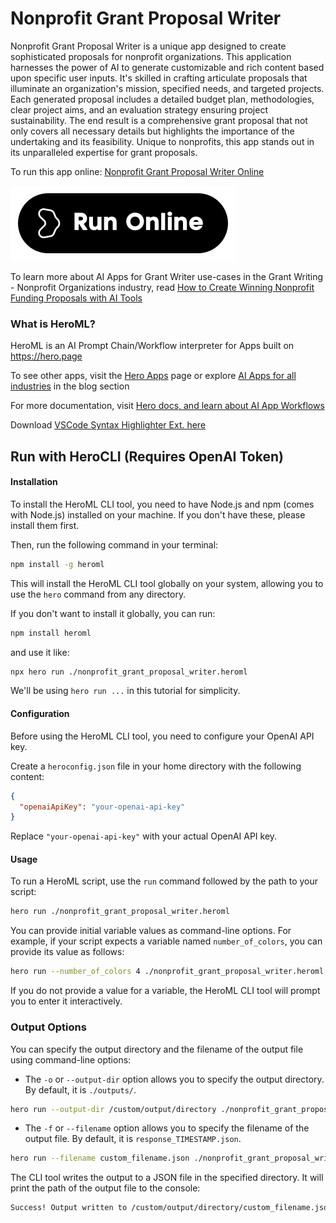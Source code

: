 # Nonprofit Grant Proposal Writer

Nonprofit Grant Proposal Writer is a unique app designed to create sophisticated proposals for nonprofit organizations. This application harnesses the power of AI to generate customizable and rich content based upon specific user inputs. It's skilled in crafting articulate proposals that illuminate an organization's mission, specified needs, and targeted projects. Each generated proposal includes a detailed budget plan, methodologies, clear project aims, and an evaluation strategy ensuring project sustainability. The end result is a comprehensive grant proposal that not only covers all necessary details but highlights the importance of the undertaking and its feasibility. Unique to nonprofits, this app stands out in its unparalleled expertise for grant proposals.

To run this app online: [Nonprofit Grant Proposal Writer Online](https://hero.page/app/nonprofit-grant-proposal-writer-comprehensive-nonprofit-grant-proposal-generator/1UN9wvURZzCuoeEwXuwi)

[![Run Nonprofit Grant Proposal Writer Online](/assets/run.svg)](https://hero.page/app/nonprofit-grant-proposal-writer-comprehensive-nonprofit-grant-proposal-generator/1UN9wvURZzCuoeEwXuwi)

To learn more about AI Apps for Grant Writer use-cases in the Grant Writing - Nonprofit Organizations industry, read [How to Create Winning Nonprofit Funding Proposals with AI Tools](https://hero.page/blog/ai/grant-writing-nonprofit-organizations/how-to-create-winning-nonprofit-funding-proposals-with-ai-tools/170923)

### What is HeroML?
HeroML is an AI Prompt Chain/Workflow interpreter for Apps built on https://hero.page 

To see other apps, visit the [Hero Apps](https://hero.page/apps) page or explore [AI Apps for all industries](https://hero.page/blog) in the blog section

For more documentation, visit [Hero docs, and learn about AI App Workflows](https://hero.page/tutorials/introduction-to-heroml)

Download [VSCode Syntax Highlighter Ext. here](https://marketplace.visualstudio.com/items?itemName=hero-page.heroml)

## Run with HeroCLI (Requires OpenAI Token)

#### Installation

To install the HeroML CLI tool, you need to have Node.js and npm (comes with Node.js) installed on your machine. If you don't have these, please install them first. 

Then, run the following command in your terminal:

```bash
npm install -g heroml
```

This will install the HeroML CLI tool globally on your system, allowing you to use the `hero` command from any directory.

If you don't want to install it globally, you can run:

```bash
npm install heroml
```

and use it like:

```bash
npx hero run ./nonprofit_grant_proposal_writer.heroml
```

We'll be using `hero run ...` in this tutorial for simplicity.

#### Configuration

Before using the HeroML CLI tool, you need to configure your OpenAI API key. 

Create a `heroconfig.json` file in your home directory with the following content:

```json
{
  "openaiApiKey": "your-openai-api-key"
}
```

Replace `"your-openai-api-key"` with your actual OpenAI API key.

#### Usage

To run a HeroML script, use the `run` command followed by the path to your script:

```bash
hero run ./nonprofit_grant_proposal_writer.heroml
```

You can provide initial variable values as command-line options. For example, if your script expects a variable named `number_of_colors`, you can provide its value as follows:

```bash
hero run --number_of_colors 4 ./nonprofit_grant_proposal_writer.heroml
```

If you do not provide a value for a variable, the HeroML CLI tool will prompt you to enter it interactively.

### Output Options

You can specify the output directory and the filename of the output file using command-line options:

- The `-o` or `--output-dir` option allows you to specify the output directory. By default, it is `./outputs/`.

```bash
hero run --output-dir /custom/output/directory ./nonprofit_grant_proposal_writer.heroml
```

- The `-f` or `--filename` option allows you to specify the filename of the output file. By default, it is `response_TIMESTAMP.json`.

```bash
hero run --filename custom_filename.json ./nonprofit_grant_proposal_writer.heroml
```

The CLI tool writes the output to a JSON file in the specified directory. It will print the path of the output file to the console:

```bash
Success! Output written to /custom/output/directory/custom_filename.json
```

